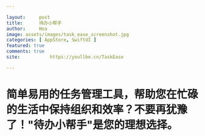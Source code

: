 ```yaml
---

layout:     post
title:      待办小帮手
author:     Hoa
image: assets/images/task_ease_screenshot.jpg
categories: [ AppStore, SwiftUI ]
featured: true
comments: true
site: 			https://youllbe.cn/TaskEase

---
```

# 简单易用的任务管理工具，帮助您在忙碌的生活中保持组织和效率？不要再犹豫了！"待办小帮手"是您的理想选择。
